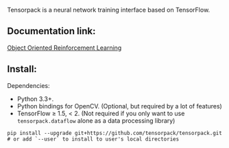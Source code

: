 Tensorpack is a neural network training interface based on TensorFlow.

## Documentation link:
[Object Oriented Reinforcement Learning](https://github.com/sajalgoyal113/tensorpack/blob/master/Documentation.pdf)

## Install:

Dependencies:

+ Python 3.3+.
+ Python bindings for OpenCV. (Optional, but required by a lot of features)
+ TensorFlow ≥ 1.5, < 2. (Not required if you only want to use `tensorpack.dataflow` alone as a data processing library)
```
pip install --upgrade git+https://github.com/tensorpack/tensorpack.git
# or add `--user` to install to user's local directories
```


